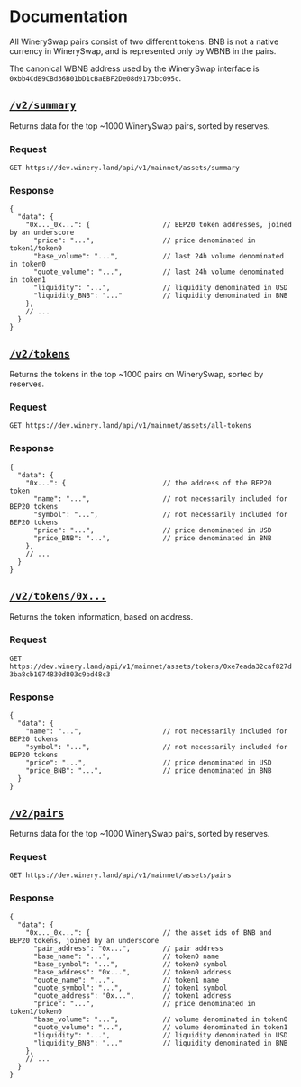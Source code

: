 # Documentation

All WinerySwap pairs consist of two different tokens. BNB is not a native currency in WinerySwap, and is represented only by WBNB in the pairs.

The canonical WBNB address used by the WinerySwap interface is `0xbb4CdB9CBd36B01bD1cBaEBF2De08d9173bc095c`.

## [`/v2/summary`](https://dev.winery.land/api/v1/mainnet/assets/summary)

Returns data for the top ~1000 WinerySwap pairs, sorted by reserves. 

### Request

`GET https://dev.winery.land/api/v1/mainnet/assets/summary`

### Response

```json5
{
  "data": {
    "0x..._0x...": {                  // BEP20 token addresses, joined by an underscore
      "price": "...",                 // price denominated in token1/token0
      "base_volume": "...",           // last 24h volume denominated in token0
      "quote_volume": "...",          // last 24h volume denominated in token1
      "liquidity": "...",             // liquidity denominated in USD
      "liquidity_BNB": "..."          // liquidity denominated in BNB
    },
    // ...
  }
}
```

## [`/v2/tokens`](https://dev.winery.land/api/v1/mainnet/assets/all-tokens)

Returns the tokens in the top ~1000 pairs on WinerySwap, sorted by reserves.

### Request

`GET https://dev.winery.land/api/v1/mainnet/assets/all-tokens`

### Response

```json5
{
  "data": {
    "0x...": {                        // the address of the BEP20 token
      "name": "...",                  // not necessarily included for BEP20 tokens
      "symbol": "...",                // not necessarily included for BEP20 tokens
      "price": "...",                 // price denominated in USD
      "price_BNB": "...",             // price denominated in BNB
    },
    // ...
  }
}
```

## [`/v2/tokens/0x...`](https://dev.winery.land/api/v1/mainnet/assets/tokens/0xe7eada32caf827d3ba8cb1074830d803c9bd48c3)

Returns the token information, based on address.

### Request

`GET https://dev.winery.land/api/v1/mainnet/assets/tokens/0xe7eada32caf827d3ba8cb1074830d803c9bd48c3`

### Response

```json5
{
  "data": {
    "name": "...",                    // not necessarily included for BEP20 tokens
    "symbol": "...",                  // not necessarily included for BEP20 tokens
    "price": "...",                   // price denominated in USD
    "price_BNB": "...",               // price denominated in BNB
  }
}
```

## [`/v2/pairs`](https://dev.winery.land/api/v1/mainnet/assets/pairs)

Returns data for the top ~1000 WinerySwap pairs, sorted by reserves.

### Request

`GET https://dev.winery.land/api/v1/mainnet/assets/pairs`

### Response

```json5
{
  "data": {
    "0x..._0x...": {                  // the asset ids of BNB and BEP20 tokens, joined by an underscore
      "pair_address": "0x...",        // pair address
      "base_name": "...",             // token0 name
      "base_symbol": "...",           // token0 symbol
      "base_address": "0x...",        // token0 address
      "quote_name": "...",            // token1 name
      "quote_symbol": "...",          // token1 symbol
      "quote_address": "0x...",       // token1 address
      "price": "...",                 // price denominated in token1/token0
      "base_volume": "...",           // volume denominated in token0
      "quote_volume": "...",          // volume denominated in token1
      "liquidity": "...",             // liquidity denominated in USD
      "liquidity_BNB": "..."          // liquidity denominated in BNB
    },
    // ...
  }
}
```